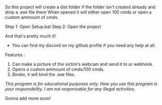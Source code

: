 So this project will create a dist folder if the folder isn't created already and drop a .exe file there
When opened it will either open 100 cmds or open a custom ammount of cmds.

Step 1: Open Setup.bat
Step 2: Open the project

And that's pretty much it!

- You can find my discord on my github profile if you need any help at all.

Features :
1. Can make a picture of the victim's webcam and send it to ur webhook.
2. Opens a custom ammount of cmds/100 cmds.
3. Binder, it will bind the .exe files.

*This program is for educational purposes only.*
*How you use this program is your responsibility.*
*I am not responsable for any illegal activities.*

Gonna add more soon!
